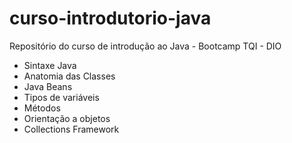 # curso-introdutorio-java
Repositório do curso de introdução ao Java - Bootcamp TQI - DIO

 - Sintaxe Java
 - Anatomia das Classes
 - Java Beans
 - Tipos de variáveis
 - Métodos
 - Orientação a objetos
 - Collections Framework
